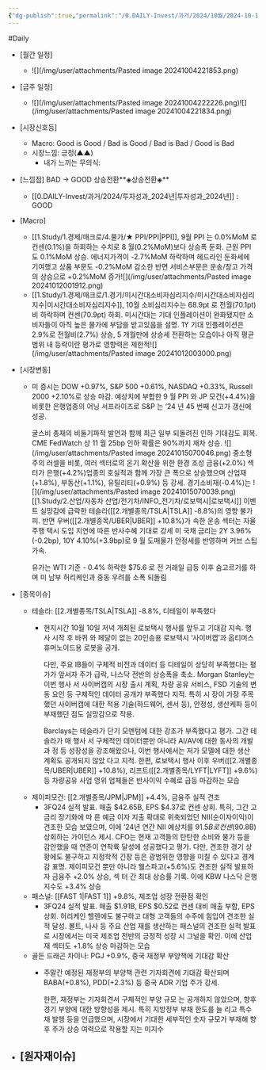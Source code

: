 ```yaml
---
{"dg-publish":true,"permalink":"/0.DAILY-Invest/과거/2024/10월/2024-10-12/","created":"2024-10-12T00:13:45.443+09:00","updated":"2025-07-17T18:53:21.661+09:00"}
---
```


#Daily 


- [월간 일정]
	- ![](/img/user/attachments/Pasted image 20241004221853.png)

- [금주 일정]
	- ![](/img/user/attachments/Pasted image 20241004222226.png)![](/img/user/attachments/Pasted image 20241004221834.png)




- [시장신호등]
	- Macro: Good is Good / Bad is Good / Bad is Bad / Good is Bad
	- 시장느낌: 긍정(▲▲)
		- 내가 느끼는 무의식:


- [느낌점] BAD → GOOD 상승전환**◈상승전환◈**
	- [[0.DAILY-Invest/과거/2024/투자성과_2024년\|투자성과_2024년]] : GOOD



- [Macro]
	- [[1.Study/1.경제/매크로/4.물가/★ PPI/PPI\|PPI]], 9월 PPI 는 0.0%MoM 로 컨센(0.1%)을 하회하는 수치로 8 월(0.2%MoM)보다 상승폭 둔화. 근원 PPI 도 0.1%MoM 상승. 에너지가격이 -2.7%MoM 하락하며 헤드라인 둔화세에 기여했고 상품 부문도 -0.2%MoM 감소한 반면 서비스부문은 운송/창고 가격의 상승으로 +0.2%MoM 증가![](/img/user/attachments/Pasted image 20241012001912.png)
	- [[1.Study/1.경제/매크로/1.경기/미시간대소비자심리지수/미시간대소비자심리지수\|미시간대소비자심리지수]], 10월 소비심리지수는 68.9pt 로 전월(70.1pt)비 하락하며 컨센(70.9pt) 하회. 미시간대는 기대 인플레이션이 완화됐지만 소비자들이 아직 높은 물가에 부담을 받고있음을 설명. 1Y 기대 인플레이션은 2.9%로 전월비(2.7%) 상승, 5 개월만에 상승세 전환하는 모습이나 아직 평균 범위 내 등락이란 평가로 영향력은 제한적![](/img/user/attachments/Pasted image 20241012003000.png)


- [시장변동]
	- 미 증시는 DOW +0.97%, S&P 500 +0.61%, NASDAQ +0.33%, Russell 2000 +2.10%로 상승 마감. 예상치에 부합한 9 월 PPI 와 JP 모건(+4.4%)을 비롯한 은행업종의 어닝 서프라이즈로 S&P 는 ‘24 년 45 번째 신고가 갱신에 성공. 
	  
	  굴스비 총재의 비둘기파적 발언과 함께 최근 일부 되돌려진 인하 기대감도 회복. CME FedWatch 상 11 월 25bp 인하 확률은 90%까지 재차 상승. 
	  ![](/img/user/attachments/Pasted image 20241015070046.png)
	  중소형주의 러셀을 비롯, 여러 섹터로의 온기 확산을 위한 환경 조성 금융(+2.0%) 섹터가 은행(+4.2%)업종의 호실적과 함께 가장 큰 폭으로 상승했으며 산업재(+1.8%), 부동산(+1.1%), 유틸리티(+0.9%) 등 강세. 경기소비재(-0.4%)는 
	  ![](/img/user/attachments/Pasted image 20241015070039.png)
	  [[1.Study/2.산업/자동차 산업/전기차/INFO_전기차/로보택시\|로보택시]] 이벤트 실망감에 급락한 테슬라([[2.개별종목/TSLA\|TSLA]] -8.8%)의 영향 불가피. 반면 우버([[2.개별종목/UBER\|UBER]] +10.8%)가 속한 운송 섹터는 자율주행 택시 도입 지연에 따른 반사수혜 기대로 강세 미 국채 금리는 2Y 3.96%(-0.2bp), 10Y 4.10%(+3.9bp)로 9 월 도매물가 안정세를 반영하며 커브 스팁 가속. 
	  
	  유가는 WTI 기준 - 0.4% 하락한 $75.6 로 전 거래일 급등 이후 숨고르기를 하며 미 남부 허리케인과 중동 우려를 소폭 되돌림




- [종목이슈]
	- 테슬라: [[2.개별종목/TSLA\|TSLA]] -8.8%, 디테일이 부족했다
		- 현지시간 10월 10일 저녁 개최된 로보택시 행사를 앞두고 기대감 지속. 행사 시작 후 바퀴 와 페달이 없는 20인승용 로보택시 ‘사이버캡’과 옵티머스 휴머노이드용 로봇을 공개. 
		  
		  다만, 주요 IB들이 구체적 비전과 데이터 등 디테일이 상당히 부족했다는 평가가 앞서자 주가 급락, 나스닥 전반의 상승폭을 축소. Morgan Stanley는 이번 행사 서 사이버캡의 시장 출시 계획, 차량 공유 서비스, FSD 기술의 변동 요인 등 구체적인 데이터 공개가 부족했다 지적. 특히 시 장이 가장 주목했던 사이버캡에 대한 적용 기술(하드웨어, 센서 등), 안정성, 생산케파 등이 부재했던 점도 실망감으로 작용. 
		  
		  Barclays는 테슬라가 단기 모멘텀에 대한 강조가 부족했다고 평가. 그간 테슬라가 매 행사 서 구체적인 데이터뿐만 아니라 AI/AV에 대한 동사의 개발 과 정 등 성장성을 강조해왔으나, 이번 행사에서는 저가 모델에 대한 생산 계획도 공개되지 않았 다고 지적. 한편, 로보택시 행사 이후 우버([[2.개별종목/UBER\|UBER]] +10.8%), 리프트([[2.개별종목/LYFT\|LYFT]] +9.6%) 등 차량공유 사업 영위 업체들은 반사이익 수혜로 급등 마감하는 모습
	- 제이피모건: [[2.개별종목/JPM\|JPM]] +4.4%, 금융주 실적 견조
		- 3FQ24 실적 발표. 매출 $42.65B, EPS $4.37로 컨센 상회. 특히, 그간 고금리 장기화에 따 른 예금 이자 지출 확대로 위축되었던 NII(순이자이익)이 견조한 모습 보였으며, 이에 ‘24년 연간 NII 예상치를 $91.5B로 컨센($90.8B) 상회하는 가이던스 제시. CFO는 현재 고객들의 탄탄한 소비와 물가 등을 감안했을 때 연준이 연착륙 달성에 성공했다고 평가. 다만, 견조한 경기 상황에도 불구하고 지정학적 긴장 등은 광범위한 영향을 미칠 수 있다고 경계감 표명. 제이피모건 뿐만 아니라 웰스파고(+5.6%)도 견조한 실적 발표하자 금융주 +2.0% 상승, 섹 터 간 최대 상승률 기록. 이에 KBW 나스닥 은행 지수도 +3.4% 상승
	- 패스널: [[FAST 1\|FAST 1]] +9.8%, 제조업 성장 전환점 확인
		- 3FQ24 실적 발표. 매출 $1.91B, EPS $0.52로 컨센 대비 매출 부합, EPS 상회. 허리케인 헬렌에도 불구하고 대형 고객들의 수주에 힘입어 견조한 실적 달성. 볼트, 나사 등 주요 산업 재를 생산하는 패스널의 견조한 실적 발표로 시장에서는 미국 제조업 전반의 긍정적 성장 시 그널을 확인. 이에 산업재 섹터도 +1.8% 상승 마감하는 모습
	- 골든 드래곤 차이나: PGJ +0.9%, 중국 재정부 부양책에 기대감 확산
		- 주말간 예정된 재정부의 부양책 관련 기자회견에 기대감 확산되며 BABA(+0.8%), PDD(+2.3%) 등 중국 ADR 기업 주가 강세. 
		  
		  한편, 재정부는 기자회견서 구체적인 부양 규모 는 공개하지 않았으며, 향후 경기 부양에 대한 방향성을 제시. 특히 지방정부 부채 한도를 늘 리고 특수채 발행 등을 언급했으며, 시장에서 기대한 세부적인 숫자 규모가 부재해 향후 주가 상승 여력으로 작용할 지는 미지수


- [원자재이슈]
	- 